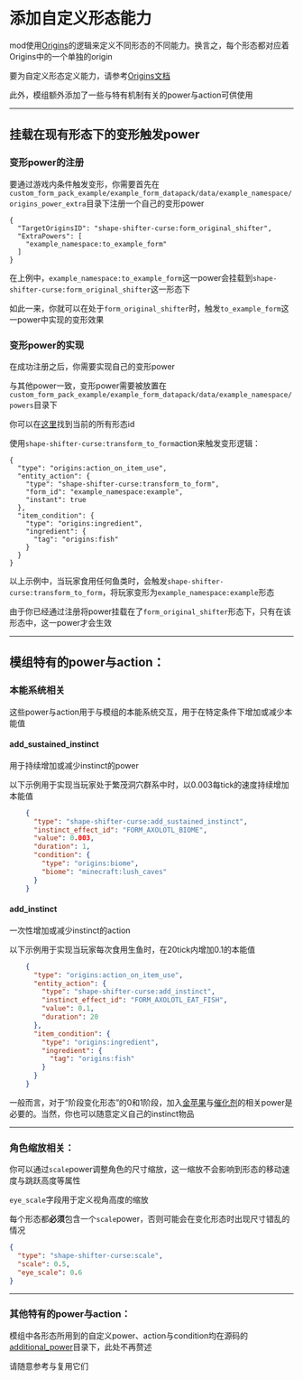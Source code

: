 # 添加自定义形态能力

mod使用[Origins](https://modrinth.com/mod/origins)的逻辑来定义不同形态的不同能力。换言之，每个形态都对应着Origins中的一个单独的origin

要为自定义形态定义能力，请参考[Origins文档](https://origins.readthedocs.io/en/latest/)

此外，模组额外添加了一些与特有机制有关的power与action可供使用

---

## 挂载在现有形态下的变形触发power

### 变形power的注册

要通过游戏内条件触发变形，你需要首先在`custom_form_pack_example/example_form_datapack/data/example_namespace/origins_power_extra`目录下注册一个自己的变形power

```
{
  "TargetOriginsID": "shape-shifter-curse:form_original_shifter",
  "ExtraPowers": [
    "example_namespace:to_example_form"
  ]
}
```

在上例中，`example_namespace:to_example_form`这一power会挂载到`shape-shifter-curse:form_original_shifter`这一形态下

如此一来，你就可以在处于`form_original_shifter`时，触发`to_example_form`这一power中实现的变形效果

### 变形power的实现

在成功注册之后，你需要实现自己的变形power

与其他power一致，变形power需要被放置在`custom_form_pack_example/example_form_datapack/data/example_namespace/powers`目录下

你可以在[这里](https://github.com/onixary/shape-shifter-curse-fabric/tree/master/src/main/resources/data/shape-shifter-curse/origins)找到当前的所有形态id

使用`shape-shifter-curse:transform_to_form`action来触发变形逻辑：

```
{
  "type": "origins:action_on_item_use",
  "entity_action": {
    "type": "shape-shifter-curse:transform_to_form",
    "form_id": "example_namespace:example",
    "instant": true
  },
  "item_condition": {
    "type": "origins:ingredient",
    "ingredient": {
      "tag": "origins:fish"
    }
  }
}
```

以上示例中，当玩家食用任何鱼类时，会触发`shape-shifter-curse:transform_to_form`，将玩家变形为`example_namespace:example`形态

由于你已经通过注册将power挂载在了`form_original_shifter`形态下，只有在该形态中，这一power才会生效

---

## 模组特有的power与action：

### 本能系统相关

这些power与action用于与模组的本能系统交互，用于在特定条件下增加或减少本能值

#### add_sustained_instinct
      
用于持续增加或减少instinct的power

以下示例用于实现当玩家处于繁茂洞穴群系中时，以0.003每tick的速度持续增加本能值

```json
    {
      "type": "shape-shifter-curse:add_sustained_instinct",
      "instinct_effect_id": "FORM_AXOLOTL_BIOME",
      "value": 0.003,
      "duration": 1,
      "condition": {
        "type": "origins:biome",
        "biome": "minecraft:lush_caves"
      }
    }
```

#### add_instinct
      
一次性增加或减少instinct的action

以下示例用于实现当玩家每次食用生鱼时，在20tick内增加0.1的本能值

```json
    {
      "type": "origins:action_on_item_use",
      "entity_action": {
        "type": "shape-shifter-curse:add_instinct",
        "instinct_effect_id": "FORM_AXOLOTL_EAT_FISH",
        "value": 0.1,
        "duration": 20
      },
      "item_condition": {
        "type": "origins:ingredient",
        "ingredient": {
          "tag": "origins:fish"
        }
      }
    }
```

一般而言，对于“阶段变化形态”的0和1阶段，加入[金苹果](https://github.com/onixary/shape-shifter-curse-fabric/blob/master/src/main/resources/data/shape-shifter-curse/powers/form_instinct_use_golden_apple.json)与[催化剂](https://github.com/onixary/shape-shifter-curse-fabric/blob/master/src/main/resources/data/shape-shifter-curse/powers/form_instinct_use_catalyst.json)的相关power是必要的。当然，你也可以随意定义自己的instinct物品

---

### 角色缩放相关：
   
你可以通过`scale`power调整角色的尺寸缩放，这一缩放不会影响到形态的移动速度与跳跃高度等属性

`eye_scale`字段用于定义视角高度的缩放
   
每个形态都**必须**包含一个`scale`power，否则可能会在变化形态时出现尺寸错乱的情况

```json
{
  "type": "shape-shifter-curse:scale",
  "scale": 0.5,
  "eye_scale": 0.6
}
```

---

### 其他特有的power与action：
   
模组中各形态所用到的自定义power、action与condition均在源码的[additional_power](https://github.com/onixary/shape-shifter-curse-fabric/tree/master/src/main/java/net/onixary/shapeShifterCurseFabric/additional_power)目录下，此处不再赘述

请随意参考与复用它们


